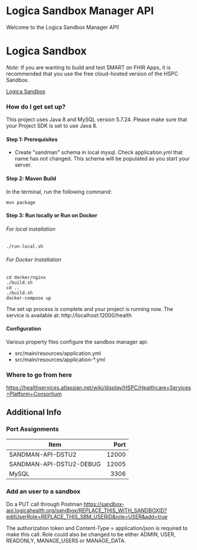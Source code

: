 # Logica Sandbox Manager API

Welcome to the Logica Sandbox Manager API!  

# Logica Sandbox

*Note:* If you are wanting to build and test SMART on FHIR Apps, it is recommended that you use the free cloud-hosted version of the HSPC Sandbox.

[Logica Sandbox](https://sandbox.logicahealth.org)

### How do I get set up?
This project uses Java 8 and MySQL version 5.7.24. Please make sure that your Project SDK is set to use Java 8.

#### Step 1: Prerequisites
 * Create "sandman" schema in local mysql. Check application.yml that name has not changed.  This schema will be populated as you start your server.

#### Step 2: Maven Build

In the terminal, run the following command:

    mvn package
    
#### Step 3: Run locally or Run on Docker

###### For local installation

    ./run-local.sh

###### For Docker Installation

    cd docker/nginx
    ./build.sh
    cd ..
    ./build.sh
    docker-compose up
    
The set up process is complete and your project is running now. The service is available at: 
    http://localhost:12000/health

#### Configuration ####

Various property files configure the sandbox manager api:

 * src/main/resources/application.yml
 * src/main/resources/application-*.yml
 
### Where to go from here ###
https://healthservices.atlassian.net/wiki/display/HSPC/Healthcare+Services+Platform+Consortium

## Additional Info

### Port Assignments

| Item                    | Port  |
| ----------------------- | -----:|
| SANDMAN-API-DSTU2       | 12000 |
| SANDMAN-API-DSTU2-DEBUG | 12005 |
| MySQL                   |  3306 |

### Add an user to a sandbox

Do a PUT call through Postman
https://sandbox-api.logicahealth.org/sandbox/REPLACE_THIS_WITH_SANDBOXID?editUserRole=REPLACE_THIS_SBM_USERID&role=USER&add=true

The authorization token and Content-Type = application/json is required to make this call.
Role could also be changed to be either ADMIN, USER, READONLY, MANAGE_USERS or MANAGE_DATA.